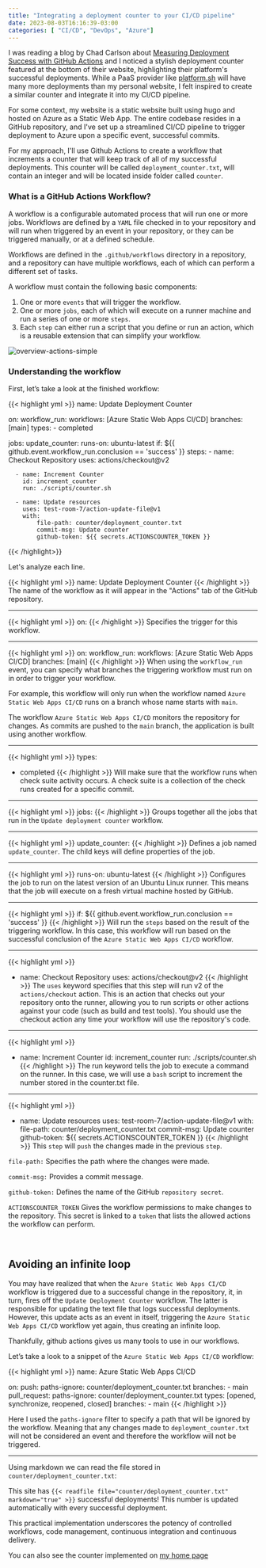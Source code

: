 ```yaml
---
title: "Integrating a deployment counter to your CI/CD pipeline"
date: 2023-08-03T16:16:39-03:00
categories: [ "CI/CD", "DevOps", "Azure"]
---
```


I was reading a blog by Chad Carlson about [Measuring Deployment Success with GitHub Actions](https://platform.sh/blog/measuring-the-success-of-a-deployment-with-githubactions/) and I noticed a stylish deployment counter featured at the bottom of their website, highlighting their platform's successful deployments. While a PaaS provider like [platform.sh](https://platform.sh) will have many more deployments than my personal website, I felt inspired to create a similar counter and integrate it into my CI/CD pipeline.

For some context, my website is a static website built using hugo and hosted on Azure as a Static Web App. The entire codebase resides in a GitHub repository, and I've set up a streamlined CI/CD pipeline to trigger deployment to Azure upon a specific event, successful commits.

For my approach, I'll use Github Actions to create a workflow that increments a counter that will keep track of all of my successful deployments. This counter will be called `deployment_counter.txt`, will contain an integer and will be located inside folder called `counter`.

### What is a GitHub Actions Workflow?

A workflow is a configurable automated process that will run one or more jobs. Workflows are defined by a `YAML` file checked in to your repository and will run when triggered by an event in your repository, or they can be triggered manually, or at a defined schedule.

Workflows are defined in the `.github/workflows` directory in a repository, and a repository can have multiple workflows, each of which can perform a different set of tasks. 

A workflow must contain the following basic components:

  1. One or more `events` that will trigger the workflow.
  2. One or more `jobs`, each of which will execute on a runner machine and run a series of one or more `steps`.
  3. Each `step` can either run a script that you define or run an action, which is a reusable extension that can simplify your workflow.

![overview-actions-simple](/overview-actions-simple.webp)
&nbsp;

### Understanding the workflow
First, let’s take a look at the finished workflow:

{{< highlight yml >}}
name: Update Deployment Counter

on:
  workflow_run:
    workflows: [Azure Static Web Apps CI/CD]
    branches: [main]
    types:
      - completed

jobs:
  update_counter:
    runs-on: ubuntu-latest
    if: ${{ github.event.workflow_run.conclusion == 'success' }}
    steps:
      - name: Checkout Repository
        uses: actions/checkout@v2

      - name: Increment Counter
        id: increment_counter
        run: ./scripts/counter.sh

      - name: Update resources
        uses: test-room-7/action-update-file@v1
        with:
            file-path: counter/deployment_counter.txt
            commit-msg: Update counter
            github-token: ${{ secrets.ACTIONSCOUNTER_TOKEN }}
{{< /highlight>}}
&nbsp;

Let's analyze each line.

{{< highlight yml >}}
name: Update Deployment Counter
{{< /highlight >}}
The name of the workflow as it will appear in the "Actions" tab of the GitHub repository.

---

{{< highlight yml >}}
on:
{{< /highlight >}}
Specifies the trigger for this workflow.

---


{{< highlight yml >}}
on:
  workflow_run:
    workflows: [Azure Static Web Apps CI/CD]
    branches: [main]
{{< /highlight >}}
When using the `workflow_run` event, you can specify what branches the triggering workflow must run on in order to trigger your workflow.

For example, this workflow will only run when the workflow named `Azure Static Web Apps CI/CD` runs on a branch whose name starts with `main`.

The workflow `Azure Static Web Apps CI/CD`  monitors the repository for changes. As commits are pushed to the `main` branch, the application is built using another workflow.


---


{{< highlight yml >}}
types:
  - completed
{{< /highlight >}}
Will make sure that the workflow runs when check suite activity occurs. A check suite is a collection of the check runs created for a specific commit.

---


{{< highlight yml >}}
jobs:
{{< /highlight >}}
Groups together all the jobs that run in the `Update deployment counter` workflow.

---


{{< highlight yml >}}
update_counter:
{{< /highlight >}}
Defines a job named `update_counter`. The child keys will define properties of the job.

---


{{< highlight yml >}}
runs-on: ubuntu-latest
{{< /highlight >}}
Configures the job to run on the latest version of an Ubuntu Linux runner. This means that the job will execute on a fresh virtual machine hosted by GitHub.

---


{{< highlight yml >}}
if: ${{ github.event.workflow_run.conclusion == 'success' }}
{{< /highlight >}}
Will run the `steps` based on the result of the triggering workflow. In this case, this workflow will run based on the successful conclusion of the `Azure Static Web Apps CI/CD` workflow.

---


{{< highlight yml >}}
- name: Checkout Repository
  uses: actions/checkout@v2
{{< /highlight >}}
The `uses` keyword specifies that this step will run v2 of the `actions/checkout` action. This is an action that checks out your repository onto the runner, allowing you to run scripts or other actions against your code (such as build and test tools). You should use the checkout action any time your workflow will use the repository's code.

---


{{< highlight yml >}}
- name: Increment Counter
  id: increment_counter
  run: ./scripts/counter.sh
{{< /highlight >}}
The run keyword tells the job to execute a command on the runner. In this case, we will use a `bash` script to increment the number stored in the counter.txt file.

---


{{< highlight yml >}}
- name: Update resources
  uses: test-room-7/action-update-file@v1
  with:
      file-path: counter/deployment_counter.txt
      commit-msg: Update counter
      github-token: ${{ secrets.ACTIONSCOUNTER_TOKEN }}
{{< /highlight >}}
This `step` will `push` the changes made in the previous `step`. 

`file-path:` Specifies the path where the changes were made.

`commit-msg:` Provides a commit message.

`github-token:` Defines the name of the GitHub `repository secret`. 

`ACTIONSCOUNTER_TOKEN` Gives the workflow permissions to make changes to the repository. This secret is linked to a `token` that lists the allowed actions the workflow can perform.

&nbsp;

## Avoiding an infinite loop

You may have realized that when the `Azure Static Web Apps CI/CD` workflow is triggered due to a successful change in the repository, it, in turn, fires off the `Update Deployment Counter` workflow. The latter is responsible for updating the text file that logs successful deployments. However, this update acts as an event in itself, triggering the `Azure Static Web Apps CI/CD` workflow yet again, thus creating an infinite loop.

Thankfully, github actions gives us many tools to use in our workflows.

Let’s take a look to a snippet of the `Azure Static Web Apps CI/CD` workflow:

{{< highlight yml >}}
name: Azure Static Web Apps CI/CD

on:
  push:
    paths-ignore: counter/deployment_counter.txt
    branches:
      - main
  pull_request:
    paths-ignore: counter/deployment_counter.txt
    types: [opened, synchronize, reopened, closed]
    branches:
      - main
{{< /highlight >}}

Here I used the `paths-ignore` filter to specify a path that will be ignored by the workflow. Meaning that any changes made to `deployment_counter.txt` will not be considered an event and therefore the workflow will not be triggered.

---
Using markdown we can read the file stored in `counter/deployment_counter.txt`:

This site has `{{< readfile file="counter/deployment_counter.txt" markdown="true" >}}` successful deployments!
This number is updated automatically with every successful deployment.

This practical implementation underscores the potency of controlled workflows, code management, continuous integration and continuous delivery.

You can also see the counter implemented on [my home page](https://pablodip.me/)

&nbsp;